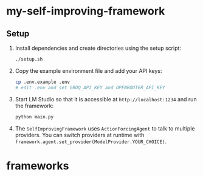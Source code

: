 # my-self-improving-framework

## Setup

1. Install dependencies and create directories using the setup script:
   ```bash
   ./setup.sh
   ```
2. Copy the example environment file and add your API keys:
   ```bash
   cp .env.example .env
   # edit .env and set GROQ_API_KEY and OPENROUTER_API_KEY
   ```
3. Start LM Studio so that it is accessible at `http://localhost:1234` and run the framework:
   ```bash
   python main.py
   ```
4. The `SelfImprovingFramework` uses `ActionForcingAgent` to talk to multiple providers. You can switch providers at runtime with `framework.agent.set_provider(ModelProvider.YOUR_CHOICE)`.
# frameworks
